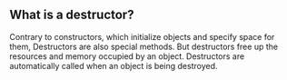 ## What is a destructor?
Contrary to constructors, which initialize objects and specify space for them,
Destructors are also special methods. But destructors free up the resources and
memory occupied by an object. Destructors are automatically called when an object
is being destroyed.